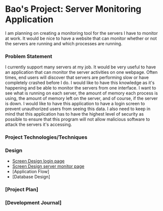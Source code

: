 # Bao's Project: Server Monitoring Application

I am planning on creating a monitoring tool for the servers I have to monitor at work. It would be nice to have a website that can monitor whether or not the servers are running and which processes are running.

### Problem Statement

I currently support many servers at my job. It would be very useful to have an application that can monitor the server activities on one webpage. Often times, end users will discover that servers are performing slow or have completely crashed before I do. I would like to have this knowledge as it's happening and be able to monitor the servers from one interface. I want to see what is running on each server, the amount of memory each process is using, the amount of memory left on the server, and of course, if the server is down. I would like to have this application to have a login screen to prevent unauthorized users from seeing this data. I also need to keep in mind that this application has to have the highest level of security as possible to ensure that this program will not allow malicious software to attack the servers it's accessing. 



### Project Technologies/Techniques

### Design

* [Screen Design login page](images/login.jpg)
* [Screen Design server monitor page](images/serverMonitor_page.jpg)
* [Application Flow]
* [Database Design]

### [Project Plan]

### [Development Journal]

